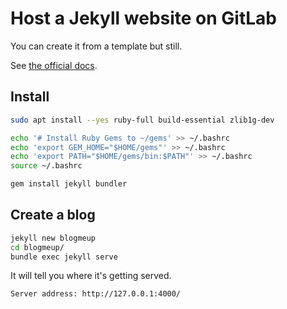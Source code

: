 # Host a Jekyll website on GitLab
You can create it from a template but still.

See [the official docs](https://jekyllrb.com/docs/installation/ubuntu/).

## Install

```bash
sudo apt install --yes ruby-full build-essential zlib1g-dev

echo '# Install Ruby Gems to ~/gems' >> ~/.bashrc
echo 'export GEM_HOME="$HOME/gems"' >> ~/.bashrc
echo 'export PATH="$HOME/gems/bin:$PATH"' >> ~/.bashrc
source ~/.bashrc

gem install jekyll bundler
```

## Create a blog

```bash
jekyll new blogmeup
cd blogmeup/
bundle exec jekyll serve
```

It will tell you where it's getting served.

```bash
Server address: http://127.0.0.1:4000/
```

